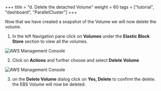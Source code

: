 +++
title = "d. Delete the detached Volume"
weight = 60
tags = ["tutorial", "dashboard", "ParallelCluster"]
+++

Now that we have created a snapshot of the Volume we will now delete the volume.


1.	In the left Navigation pane click on **Volumes** under the **Elastic Block Store** section to view all the volumes.	 

![AWS Management Console](/images/hpc-aws-parallelcluster-workshop/EC2VolumeDelete.png)

2.	Click on **Actions** and further choose and select **Delete Volume**

![AWS Management Console](/images/hpc-aws-parallelcluster-workshop/EC2VolumeDeleteDialogConfirm.png)

3.	on the **Delete Volume** dialog click on **Yes, Delete** to confirm the delete. the EBS Volume will now be deleted. 








